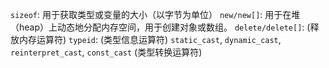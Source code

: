 

`sizeof`: 用于获取类型或变量的大小（以字节为单位）
`new/new[]`: 用于在堆（heap）上动态地分配内存空间，用于创建对象或数组。
`delete/delete[]`: (释放内存运算符)
`typeid`: (类型信息运算符)
`static_cast`, `dynamic_cast`, `reinterpret_cast`, `const_cast` (类型转换运算符)

